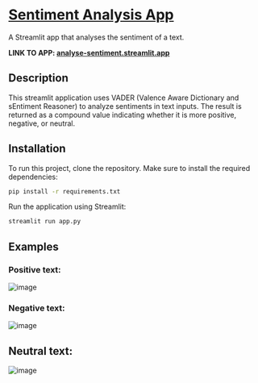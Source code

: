 # [Sentiment Analysis App](https://analyse-sentiment.streamlit.app/)

A Streamlit app that analyses the sentiment of a text.

**LINK TO APP: [analyse-sentiment.streamlit.app](analyse-sentiment.streamlit.app)**

## Description

This streamlit application uses VADER (Valence Aware Dictionary and sEntiment Reasoner) to analyze sentiments in text inputs. The result is returned as a compound value indicating whether it is more positive, negative, or neutral.


## Installation
To run this project, clone the repository. Make sure to install the required dependencies:

```bash
pip install -r requirements.txt
```

Run the application using Streamlit:

```bash
streamlit run app.py
```

## Examples
### Positive text:
![image](https://github.com/user-attachments/assets/5775bc35-50b4-4ced-b485-96b9b5066e12)

### Negative text:
![image](https://github.com/user-attachments/assets/d6dd541b-d07b-4fde-948b-ab02e720d99d)

## Neutral text:
![image](https://github.com/user-attachments/assets/c69143a4-8d38-42c3-877e-e583c7c03a70)

